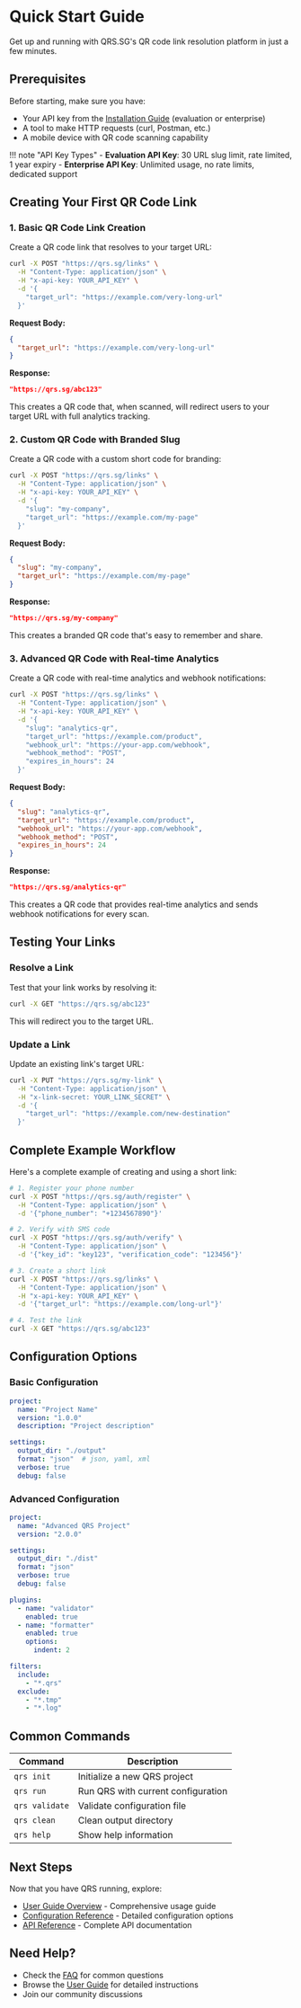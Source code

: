 # Quick Start Guide

Get up and running with QRS.SG's QR code link resolution platform in just a few minutes.

## Prerequisites

Before starting, make sure you have:
- Your API key from the [Installation Guide](installation.md) (evaluation or enterprise)
- A tool to make HTTP requests (curl, Postman, etc.)
- A mobile device with QR code scanning capability

!!! note "API Key Types"
    - **Evaluation API Key**: 30 URL slug limit, rate limited, 1 year expiry
    - **Enterprise API Key**: Unlimited usage, no rate limits, dedicated support

## Creating Your First QR Code Link

### 1. Basic QR Code Link Creation

Create a QR code link that resolves to your target URL:

```bash
curl -X POST "https://qrs.sg/links" \
  -H "Content-Type: application/json" \
  -H "x-api-key: YOUR_API_KEY" \
  -d '{
    "target_url": "https://example.com/very-long-url"
  }'
```

**Request Body:**
```json
{
  "target_url": "https://example.com/very-long-url"
}
```

**Response:**
```json
"https://qrs.sg/abc123"
```

This creates a QR code that, when scanned, will redirect users to your target URL with full analytics tracking.

### 2. Custom QR Code with Branded Slug

Create a QR code with a custom short code for branding:

```bash
curl -X POST "https://qrs.sg/links" \
  -H "Content-Type: application/json" \
  -H "x-api-key: YOUR_API_KEY" \
  -d '{
    "slug": "my-company",
    "target_url": "https://example.com/my-page"
  }'
```

**Request Body:**
```json
{
  "slug": "my-company",
  "target_url": "https://example.com/my-page"
}
```

**Response:**
```json
"https://qrs.sg/my-company"
```

This creates a branded QR code that's easy to remember and share.

### 3. Advanced QR Code with Real-time Analytics

Create a QR code with real-time analytics and webhook notifications:

```bash
curl -X POST "https://qrs.sg/links" \
  -H "Content-Type: application/json" \
  -H "x-api-key: YOUR_API_KEY" \
  -d '{
    "slug": "analytics-qr",
    "target_url": "https://example.com/product",
    "webhook_url": "https://your-app.com/webhook",
    "webhook_method": "POST",
    "expires_in_hours": 24
  }'
```

**Request Body:**
```json
{
  "slug": "analytics-qr",
  "target_url": "https://example.com/product",
  "webhook_url": "https://your-app.com/webhook",
  "webhook_method": "POST",
  "expires_in_hours": 24
}
```

**Response:**
```json
"https://qrs.sg/analytics-qr"
```

This creates a QR code that provides real-time analytics and sends webhook notifications for every scan.

## Testing Your Links

### Resolve a Link

Test that your link works by resolving it:

```bash
curl -X GET "https://qrs.sg/abc123"
```

This will redirect you to the target URL.

### Update a Link

Update an existing link's target URL:

```bash
curl -X PUT "https://qrs.sg/my-link" \
  -H "Content-Type: application/json" \
  -H "x-link-secret: YOUR_LINK_SECRET" \
  -d '{
    "target_url": "https://example.com/new-destination"
  }'
```

## Complete Example Workflow

Here's a complete example of creating and using a short link:

```bash
# 1. Register your phone number
curl -X POST "https://qrs.sg/auth/register" \
  -H "Content-Type: application/json" \
  -d '{"phone_number": "+1234567890"}'

# 2. Verify with SMS code
curl -X POST "https://qrs.sg/auth/verify" \
  -H "Content-Type: application/json" \
  -d '{"key_id": "key123", "verification_code": "123456"}'

# 3. Create a short link
curl -X POST "https://qrs.sg/links" \
  -H "Content-Type: application/json" \
  -H "x-api-key: YOUR_API_KEY" \
  -d '{"target_url": "https://example.com/long-url"}'

# 4. Test the link
curl -X GET "https://qrs.sg/abc123"
```

## Configuration Options

### Basic Configuration

```yaml
project:
  name: "Project Name"
  version: "1.0.0"
  description: "Project description"

settings:
  output_dir: "./output"
  format: "json"  # json, yaml, xml
  verbose: true
  debug: false
```

### Advanced Configuration

```yaml
project:
  name: "Advanced QRS Project"
  version: "2.0.0"

settings:
  output_dir: "./dist"
  format: "json"
  verbose: true
  debug: false

plugins:
  - name: "validator"
    enabled: true
  - name: "formatter"
    enabled: true
    options:
      indent: 2

filters:
  include:
    - "*.qrs"
  exclude:
    - "*.tmp"
    - "*.log"
```

## Common Commands

| Command | Description |
|---------|-------------|
| `qrs init` | Initialize a new QRS project |
| `qrs run` | Run QRS with current configuration |
| `qrs validate` | Validate configuration file |
| `qrs clean` | Clean output directory |
| `qrs help` | Show help information |

## Next Steps

Now that you have QRS running, explore:

- [User Guide Overview](../user-guide/overview.md) - Comprehensive usage guide
- [Configuration Reference](../user-guide/configuration.md) - Detailed configuration options
- [API Reference](../user-guide/api-reference.md) - Complete API documentation

## Need Help?

- Check the [FAQ](../user-guide/faq.md) for common questions
- Browse the [User Guide](../user-guide/overview.md) for detailed instructions
- Join our community discussions
